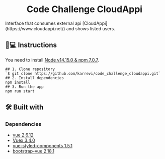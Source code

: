 <h1 align='center'>Code Challenge CloudAppi</h1>
Interface that consumes external api [CloudAppi](https://www.cloudappi.net/) and shows listed users.

## 📱💻 Instructions
You need to install [Node v14.15.0 & npm 7.0.7](https://nodejs.org/es/download/).
```
## 1. Clone repository
`$ git clone https://github.com/karrevi/code_challenge_cloudappi.git`
## 2. Install dependencies
npm install
## 3. Run the app
npm run start
```
## 🛠️ Built with 
### Dependencies

- [vue 2.6.12](https://cli.vuejs.org/)
- [Vuex 3.4.0](https://vuex.vuejs.org/)
- [vue-styled-components 1.5.1](https://styled-components.com/)
- [bootstrap-vue 2.18.1](https://www.npmjs.com/package/react-dom)
